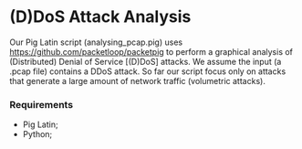 # (D)DoS Attack Analysis
Our Pig Latin script (analysing_pcap.pig) uses https://github.com/packetloop/packetpig to perform a graphical analysis of (Distributed) Denial of Service [(D)DoS] attacks. We assume the input (a .pcap file) contains a DDoS attack. So far our script focus only on attacks that generate a large amount of network traffic (volumetric attacks).

### Requirements
- Pig Latin;
- Python;
